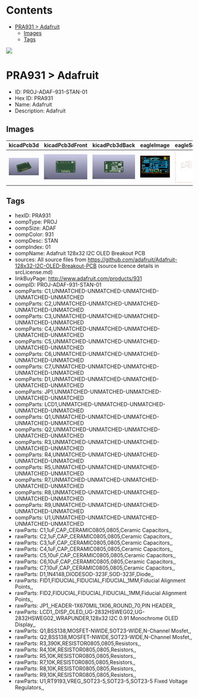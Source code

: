 



Contents
========

* [PRA931 > Adafruit](#pra931--adafruit)
	* [Images](#images)
	* [Tags](#tags)
  
![][im]
# PRA931 > Adafruit

- ID: PROJ-ADAF-931-STAN-01
- Hex ID: PRA931
- Name: Adafruit
- Description: Adafruit

## Images
  
  

|kicadPcb3d|kicadPcb3dFront|kicadPcb3dBack|eagleImage|eagleSchemImage|
| :---: | :---: | :---: | :---: | :---: |
|[![kicadPcb3d](kicadPcb3d_140.png)](kicadPcb3d.png)|[![kicadPcb3dFront](kicadPcb3dFront_140.png)](kicadPcb3dFront.png)|[![kicadPcb3dBack](kicadPcb3dBack_140.png)](kicadPcb3dBack.png)|[![eagleImage](eagleImage_140.png)](eagleImage.png)|[![eagleSchemImage](eagleSchemImage_140.png)](eagleSchemImage.png)|

## Tags

- hexID: PRA931
- oompType: PROJ
- oompSize: ADAF
- oompColor: 931
- oompDesc: STAN
- oompIndex: 01
- oompName: Adafruit 128x32 I2C OLED Breakout PCB
- sources: All source files from https://github.com/adafruit/Adafruit-128x32-I2C-OLED-Breakout-PCB (source licence details in srcLicense.md)
- linkBuyPage: http://www.adafruit.com/products/931
- oompID: PROJ-ADAF-931-STAN-01
- oompParts: C1,UNMATCHED-UNMATCHED-UNMATCHED-UNMATCHED-UNMATCHED
- oompParts: C2,UNMATCHED-UNMATCHED-UNMATCHED-UNMATCHED-UNMATCHED
- oompParts: C3,UNMATCHED-UNMATCHED-UNMATCHED-UNMATCHED-UNMATCHED
- oompParts: C4,UNMATCHED-UNMATCHED-UNMATCHED-UNMATCHED-UNMATCHED
- oompParts: C5,UNMATCHED-UNMATCHED-UNMATCHED-UNMATCHED-UNMATCHED
- oompParts: C6,UNMATCHED-UNMATCHED-UNMATCHED-UNMATCHED-UNMATCHED
- oompParts: C7,UNMATCHED-UNMATCHED-UNMATCHED-UNMATCHED-UNMATCHED
- oompParts: D1,UNMATCHED-UNMATCHED-UNMATCHED-UNMATCHED-UNMATCHED
- oompParts: JP1,UNMATCHED-UNMATCHED-UNMATCHED-UNMATCHED-UNMATCHED
- oompParts: LCD1,UNMATCHED-UNMATCHED-UNMATCHED-UNMATCHED-UNMATCHED
- oompParts: Q1,UNMATCHED-UNMATCHED-UNMATCHED-UNMATCHED-UNMATCHED
- oompParts: Q2,UNMATCHED-UNMATCHED-UNMATCHED-UNMATCHED-UNMATCHED
- oompParts: R3,UNMATCHED-UNMATCHED-UNMATCHED-UNMATCHED-UNMATCHED
- oompParts: R4,UNMATCHED-UNMATCHED-UNMATCHED-UNMATCHED-UNMATCHED
- oompParts: R5,UNMATCHED-UNMATCHED-UNMATCHED-UNMATCHED-UNMATCHED
- oompParts: R7,UNMATCHED-UNMATCHED-UNMATCHED-UNMATCHED-UNMATCHED
- oompParts: R8,UNMATCHED-UNMATCHED-UNMATCHED-UNMATCHED-UNMATCHED
- oompParts: R9,UNMATCHED-UNMATCHED-UNMATCHED-UNMATCHED-UNMATCHED
- oompParts: U1,UNMATCHED-UNMATCHED-UNMATCHED-UNMATCHED-UNMATCHED
- rawParts: C1,1uF,CAP_CERAMIC0805,0805,Ceramic Capacitors,,
- rawParts: C2,1uF,CAP_CERAMIC0805,0805,Ceramic Capacitors,,
- rawParts: C3,1uF,CAP_CERAMIC0805,0805,Ceramic Capacitors,,
- rawParts: C4,1uF,CAP_CERAMIC0805,0805,Ceramic Capacitors,,
- rawParts: C5,10uF,CAP_CERAMIC0805,0805,Ceramic Capacitors,,
- rawParts: C6,10uF,CAP_CERAMIC0805,0805,Ceramic Capacitors,,
- rawParts: C7,10uF,CAP_CERAMIC0805,0805,Ceramic Capacitors,,
- rawParts: D1,1N4148,DIODESOD-323F,SOD-323F,Diode,,
- rawParts: FID1,FIDUCIAL,FIDUCIAL,FIDUCIAL_1MM,Fiducial Alignment Points,,
- rawParts: FID2,FIDUCIAL,FIDUCIAL,FIDUCIAL_1MM,Fiducial Alignment Points,,
- rawParts: JP1,,HEADER-1X670MIL,1X06_ROUND_70,PIN HEADER,,
- rawParts: LCD1,,DISP_OLED_UG-2832HSWEG02,UG-2832HSWEG02_WRAPUNDER,128x32 I2C 0.91 Monochrome OLED Display,,
- rawParts: Q1,BSS138,MOSFET-NWIDE,SOT23-WIDE,N-Channel Mosfet,,
- rawParts: Q2,BSS138,MOSFET-NWIDE,SOT23-WIDE,N-Channel Mosfet,,
- rawParts: R3,390K,RESISTOR0805,0805,Resistors,,
- rawParts: R4,10K,RESISTOR0805,0805,Resistors,,
- rawParts: R5,10K,RESISTOR0805,0805,Resistors,,
- rawParts: R7,10K,RESISTOR0805,0805,Resistors,,
- rawParts: R8,10K,RESISTOR0805,0805,Resistors,,
- rawParts: R9,10K,RESISTOR0805,0805,Resistors,,
- rawParts: U1,RT9193,VREG_SOT23-5,SOT23-5,SOT23-5 Fixed Voltage Regulators,,



[im]: kicadPcb3d_450.png
